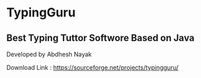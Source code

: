 # TypingGuru
## Best Typing Tuttor Softwore Based on Java
Developed by Abdhesh Nayak

Download Link : https://sourceforge.net/projects/typingguru/
